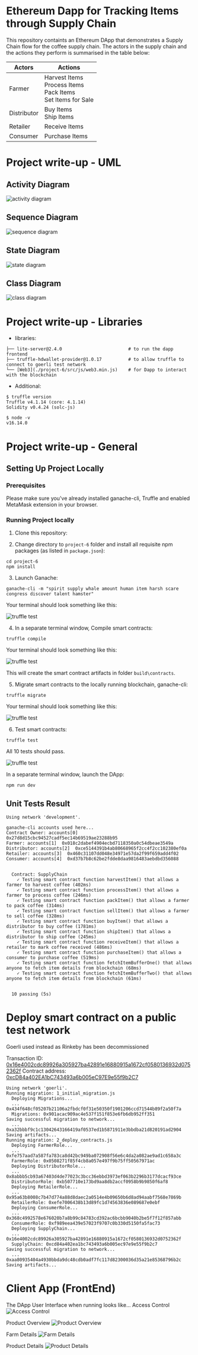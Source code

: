# Ethereum Dapp for Tracking Items through Supply Chain

This repository containts an Ethereum DApp that demonstrates a Supply Chain flow for the coffee supply chain. The actors in the supply chain and the actions they perform is summarised in the table below:


| Actors    | Actions   |
|--------------|-----------|
| Farmer       | Harvest Items<br>Process Items<br>Pack Items<br>Set Items for Sale |
| Distributor  | Buy Items<br>Ship Items |
| Retailer     | Receive Items |
| Consumer     | Purchase Items |

# Project write-up - UML

## Activity Diagram

![activity diagram](images/Coffee-Supply-Chain-Activity-Diagram.drawio.png)

## Sequence Diagram

![sequence diagram](images/Coffee-Supply-Chain-Sequence-Diagram.drawio.png)

## State Diagram

![state diagram](images/Coffee-Supply-Chain-State-Diagram.drawio.png)

## Class Diagram

![class diagram](images/Coffee-Supply-Chain-Class-Diagram.drawio.png)

# Project write-up - Libraries

* libraries:
```
├── lite-server@2.4.0                         # to run the dapp frontend
├── truffle-hdwallet-provider@1.0.17          # to allow truffle to connect to goerli test network
└── [Web3](./project-6/src/js/web3.min.js)    # for Dapp to interact with the blockchain
```

* Additional:
```
$ truffle version
Truffle v4.1.14 (core: 4.1.14)
Solidity v0.4.24 (solc-js)

$ node -v
v16.14.0
```


# Project write-up - General

## Setting Up Project Locally

### Prerequisites

Please make sure you've already installed ganache-cli, Truffle and enabled MetaMask extension in your browser.


### Running Project locally

1. Clone this repository:

2. Change directory to ```project-6``` folder and install all requisite npm packages (as listed in ```package.json```):

```
cd project-6
npm install
```
3. Launch Ganache:

```
ganache-cli -m "spirit supply whale amount human item harsh scare congress discover talent hamster"
```

Your terminal should look something like this:

![truffle test](images/ganache-cli.png)

4. In a separate terminal window, Compile smart contracts:

```
truffle compile
```

Your terminal should look something like this:

![truffle test](images/truffle_compile.png)

This will create the smart contract artifacts in folder ```build\contracts```.

5. Migrate smart contracts to the locally running blockchain, ganache-cli:

```
truffle migrate
```

Your terminal should look something like this:

![truffle test](images/truffle_migrate.png)

6. Test smart contracts:

```
truffle test
```

All 10 tests should pass.

![truffle test](images/truffle_test.png)

In a separate terminal window, launch the DApp:

```
npm run dev
```


## Unit Tests Result

```
Using network 'development'.

ganache-cli accounts used here...
Contract Owner: accounts[0]  0x27d8d15cbc94527cadf5ec14b69519ae23288b95
Farmer: accounts[1]  0x018c2dabef4904ecbd7118350a0c54dbeae3549a
Distributor: accounts[2]  0xce5144391b4ab80668965f2cc4f2cc102380ef0a
Retailer: accounts[3]  0x460c31107dd048e34971e57da2f99f659add4f02
Consumer: accounts[4]  0xd37b7b8c62be2fdde8daa9816483aebdbd356088


  Contract: SupplyChain
    ✓ Testing smart contract function harvestItem() that allows a farmer to harvest coffee (402ms)
    ✓ Testing smart contract function processItem() that allows a farmer to process coffee (246ms)
    ✓ Testing smart contract function packItem() that allows a farmer to pack coffee (314ms)
    ✓ Testing smart contract function sellItem() that allows a farmer to sell coffee (328ms)
    ✓ Testing smart contract function buyItem() that allows a distributor to buy coffee (1781ms)
    ✓ Testing smart contract function shipItem() that allows a distributor to ship coffee (245ms)
    ✓ Testing smart contract function receiveItem() that allows a retailer to mark coffee received (486ms)
    ✓ Testing smart contract function purchaseItem() that allows a consumer to purchase coffee (519ms)
    ✓ Testing smart contract function fetchItemBufferOne() that allows anyone to fetch item details from blockchain (68ms)
    ✓ Testing smart contract function fetchItemBufferTwo() that allows anyone to fetch item details from blockchain (61ms)


  10 passing (5s)
```

# Deploy smart contract on a public test network

Goerli used instead as Rinkeby has been decommissioned

Transaction ID: [0x16e4002cdc89926a305927ba42891e16880915a1672cf0580136932d0752362f](https://goerli.etherscan.io/tx/0x16e4002cdc89926a305927ba42891e16880915a1672cf0580136932d0752362f)
Contract address: [0xcD84a402EA1bC743493a6b005eC97E9e55f9b2C7](https://goerli.etherscan.io/address/0xcd84a402ea1bc743493a6b005ec97e9e55f9b2c7)

```
Using network 'goerli'.
Running migration: 1_initial_migration.js
  Deploying Migrations...
  ... 0x434f648cf05207b21106a2fbdcf0f31e50350f1901206ccd71544b89f2a50f7a
  Migrations: 0x901acac909ac4e537f151f853e6fb6db952ff351
Saving successful migration to network...
  ... 0xa32bbbf9c1c13042643166419af0537ed1b5871911e3bbdba21d820191ad2904
Saving artifacts...
Running migration: 2_deploy_contracts.js
  Deploying FarmerRole...
  ... 0xfe757aad7a587fa783ca8d42bc949ba072908f56e6c4da2a082ae9ad1c658a3c
  FarmerRole: 0x0508271f85f4cb8a057e497f9b75ff50567971ac
  Deploying DistributorRole...
  ... 0x8abbb5cb93a67403d4de77023c3bcc36ebbd3973ef063b2296b3177dcacf93ce
  DistributorRole: 0xb507710e173bd9aa8db2accf0958b9b9850f6af8
  Deploying RetailerRole...
  ... 0x95a63b8008c7b47d774a88d8daec2a0514e4b09650b6d8ad94aabf7568e7869b
  RetailerRole: 0xefe7006438b13d89fc1d74563836e089687e0ebf
  Deploying ConsumerRole...
  ... 0x368c4992578e676020b7a8b99c84783cd392ac6bcbb9040b2be5f7f12f857abb
  ConsumerRole: 0xf989eea439e57023f9707c0b330d5150fa5fac73
  Deploying SupplyChain...
  ... 0x16e4002cdc89926a305927ba42891e16880915a1672cf0580136932d0752362f
  SupplyChain: 0xcd84a402ea1bc743493a6b005ec97e9e55f9b2c7
Saving successful migration to network...
  ... 0xaa80935404a4930bbda9dc48cdb0adf7fc117d82300036d35a21e85368796b2c
Saving artifacts...
```

# Client App (FrontEnd)

The DApp User Interface when running looks like...
Access Control
![Access Control](images/Access_Control.png)

Product Overview
![Product Overview](images/Product_Overview.png)

Farm Details
![Farm Details](images/Farm_Details.png)

Product Details
![Product Details](images/Product_Details.png)


